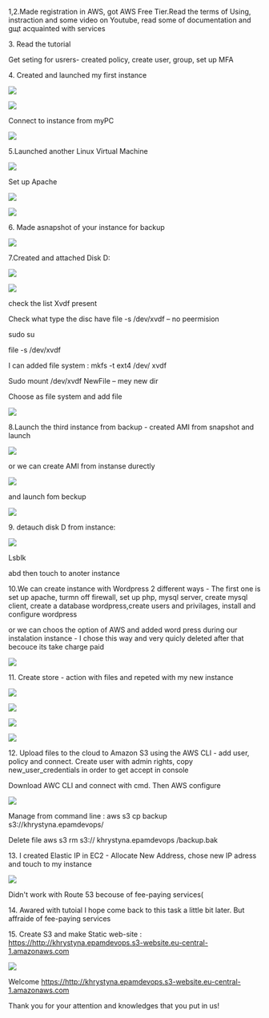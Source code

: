 <p>1,2.Made registration in AWS, got AWS Free Tier.Read the terms of Using, instraction and some video on Youtube, read some of documentation and gщt acquainted with services</p>

<p>3. Read the tutorial</p>
<p> Get seting for usrers- created policy, create user, group, set up MFA</p>
<p>4. Created and launched my first instance</p>

![](https://github.com/Khrystyna1983/DevOps_online_Lviv_2021Q2/raw/master/m2/Task2.2/Scrins/instance1.jpg)

![](https://github.com/Khrystyna1983/DevOps_online_Lviv_2021Q2/raw/master/m2/Task2.2/Scrins/VM1.jpg)


<p>Connect to instance from myPC</p>

![](https://github.com/Khrystyna1983/DevOps_online_Lviv_2021Q2/raw/master/m2/Task2.2/Scrins/connectfromPC.jpg)

<p>5.Launched another Linux Virtual Machine</p>

![](https://github.com/Khrystyna1983/DevOps_online_Lviv_2021Q2/raw/master/m2/Task2.2/Scrins/SecondInstance.jpg)

Set up Apache

![](https://github.com/Khrystyna1983/DevOps_online_Lviv_2021Q2/raw/master/m2/Task2.2/Scrins/apache.jpg)

![](https://github.com/Khrystyna1983/DevOps_online_Lviv_2021Q2/raw/master/m2/Task2.2/Scrins/5vm2.jpg)

<p>6. Made asnapshot of your instance for backup </p>


![](https://github.com/Khrystyna1983/DevOps_online_Lviv_2021Q2/raw/master/m2/Task2.2/Scrins/snapshot.jpg)

<p>7.Created and attached Disk D:</p>

![](https://github.com/Khrystyna1983/DevOps_online_Lviv_2021Q2/raw/master/m2/Task2.2/Scrins/7extradisk.jpg)

![](https://github.com/Khrystyna1983/DevOps_online_Lviv_2021Q2/raw/master/m2/Task2.2/Scrins/7NewFILEextraDisk.jpg)

<p>check the list Xvdf present</p>
<p>Check what type the disc have file -s /dev/xvdf – no peermision</p>
<p>sudo su</p>
<p>file -s /dev/xvdf</p>
<p>I can added file system : mkfs -t ext4 /dev/ xvdf</p>
<p>Sudo mount /dev/xvdf NewFile – mey new dir</p>


<p>Choose as file system and add file</p>

![](https://github.com/Khrystyna1983/DevOps_online_Lviv_2021Q2/raw/master/m2/m2/Task2.2/Scrins/7filesystemextraDisk.jpg)


<p>8.Launch the third instance from backup - created AMI from snapshot and launch</p>

![](https://github.com/Khrystyna1983/DevOps_online_Lviv_2021Q2/raw/master/m2/Task2.2/Scrins/8AMI.jpg)

or we can create AMI from instanse durectly

![](https://github.com/Khrystyna1983/DevOps_online_Lviv_2021Q2/raw/master/m2/Task2.2/Scrins/8Image.jpg)

 and launch fom beckup
 
![](https://github.com/Khrystyna1983/DevOps_online_Lviv_2021Q2/raw/master/m2/Task2.2/Scrins/93-rd_instance.jpg)
 
<p>9. detauch disk D from instance:</p>

![](https://github.com/Khrystyna1983/DevOps_online_Lviv_2021Q2/raw/master/m2/Task2.2/Scrins/9detauch.jpg)

<p>Lsblk </p>

<p>abd then touch to anoter instance</p>

<p>10.We can create instance with Wordpress 2 different ways - The first one is  set up apache, turmn off firewall, set up php, mysql server, create mysql client, create a database wordpress,create users and privilages, install and configure wordpress </p>
<p>or we can choos the option of AWS and added word press during our instalation instance - I chose this way and very quicly deleted after that becouce its take charge paid</p>


![](https://github.com/Khrystyna1983/DevOps_online_Lviv_2021Q2/raw/master/m2/Task2.2/Scrins/10addmarketplace.jpg)

<p>11. Create store - action with files and repeted with my new instance</p>

![](https://github.com/Khrystyna1983/DevOps_online_Lviv_2021Q2/raw/master/m2/Task2.2/Scrins/11s3_1.jpg)

![](https://github.com/Khrystyna1983/DevOps_online_Lviv_2021Q2/raw/master/m2/Task2.2/Scrins/11publicfile.jpg)

![](https://github.com/Khrystyna1983/DevOps_online_Lviv_2021Q2/raw/master/m2/Task2.2/Scrins/11delete.jpg)


![](https://github.com/Khrystyna1983/DevOps_online_Lviv_2021Q2/raw/master/m2/Task2.2/Scrins/11.3Altaskwithfile.jpg)

<p>12. Upload files to the cloud to Amazon S3 using the AWS CLI - add user, policy  and connect.  Create user with admin rights, copy new_user_credentials  in order to get accept in console</p>

<p> Download AWC CLI and connect with cmd. Then AWS configure</p>

![](https://github.com/Khrystyna1983/DevOps_online_Lviv_2021Q2/raw/master/m2/Task2.2/Scrins/12cli.jpg)

<p>Manage from command line : aws s3 cp backup s3://khrystyna.epamdevops/ </p>
<p>Delete file aws s3 rm s3:// khrystyna.epamdevops /backup.bak</p>

<p>13. I created Elastic IP  in EC2 - Allocate New Address, chose new IP adress and touch to my instance</p>

![](https://github.com/Khrystyna1983/DevOps_online_Lviv_2021Q2/raw/master/m2/Task2.2/Scrins/13EIP.jpg)

<p>Didn't work with Route 53 becouse of fee-paying services(</p>

<p>14. Awared with tutoial  I hope come back to this task a little bit later. But affraide of fee-paying services</p>

<p>15. Create S3 and make Static web-site : <a href="http://khrystyna.epamdevops.s3-website.eu-central-1.amazonaws.com/">https://http://khrystyna.epamdevops.s3-website.eu-central-1.amazonaws.com</a></p>

![](https://github.com/Khrystyna1983/DevOps_online_Lviv_2021Q2/raw/master/m2/Task2.2/Scrins/15static.jpg)

<p>Welcome <a href="http://khrystyna.epamdevops.s3-website.eu-central-1.amazonaws.com/">https://http://khrystyna.epamdevops.s3-website.eu-central-1.amazonaws.com</a></p>
<p>Thank you for your attention and knowledges that you put in us!</p>




